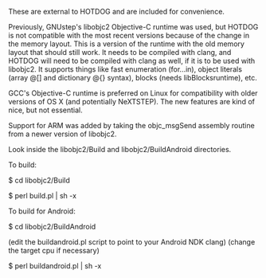 These are external to HOTDOG and are included for convenience.

Previously, GNUstep's libobjc2 Objective-C runtime was used, but HOTDOG
is not compatible with the most recent versions because of the change in
the memory layout. This is a version of the runtime with the old memory
layout that should still work. It needs to be compiled with clang, and
HOTDOG will need to be compiled with clang as well, if it is to be used
with libobjc2. It supports things like fast enumeration (for...in), object
literals (array @[] and dictionary @{} syntax), blocks (needs
libBlocksruntime), etc.

GCC's Objective-C runtime is preferred on Linux for compatibility with older
versions of OS X (and potentially NeXTSTEP). The new features are kind of
nice, but not essential.

Support for ARM was added by taking the objc_msgSend assembly routine
from a newer version of libobjc2.

Look inside the libobjc2/Build and libobjc2/BuildAndroid directories.

To build:

$ cd libobjc2/Build

$ perl build.pl | sh -x

To build for Android:

$ cd libobjc2/BuildAndroid

(edit the buildandroid.pl script to point to your Android NDK clang)
(change the target cpu if necessary)

$ perl buildandroid.pl | sh -x


